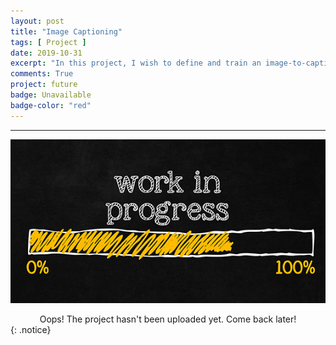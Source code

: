 ```yaml
---
layout: post
title: "Image Captioning"
tags: [ Project ]
date: 2019-10-31
excerpt: "In this project, I wish to define and train an image-to-caption model, that can produce descriptions for real world images using Vision Deep CNN and Language Generating RNN"
comments: True
project: future
badge: Unavailable
badge-color: "red"
---
```


---

![png](/assets/img/wip.jpg)
<center> Oops! The project hasn't been uploaded yet. Come back later! </center>
{: .notice}
